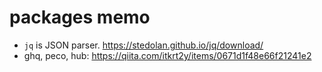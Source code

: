# packages memo

* `jq` is JSON parser. https://stedolan.github.io/jq/download/
* ghq, peco, hub: https://qiita.com/itkrt2y/items/0671d1f48e66f21241e2